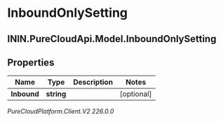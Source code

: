 # InboundOnlySetting

## ININ.PureCloudApi.Model.InboundOnlySetting

## Properties

|Name | Type | Description | Notes|
|------------ | ------------- | ------------- | -------------|
| **Inbound** | **string** |  | [optional] |



_PureCloudPlatform.Client.V2 226.0.0_
